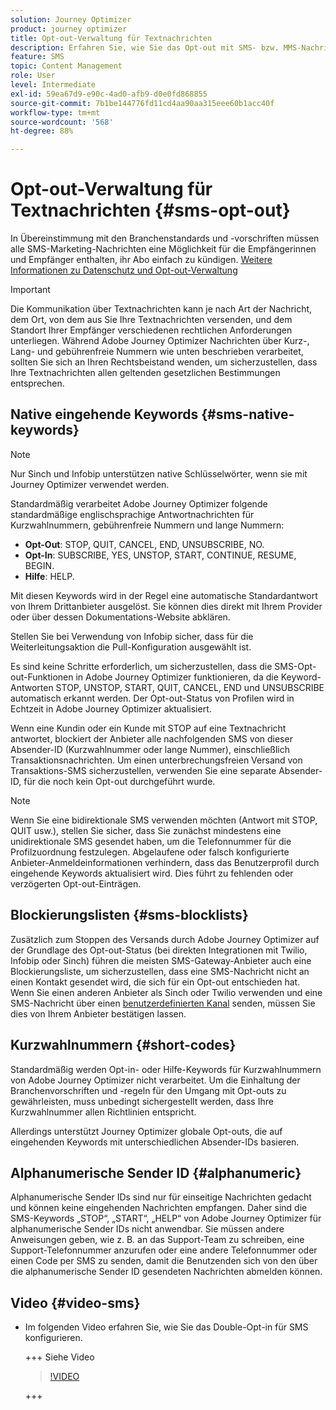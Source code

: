```yaml
---
solution: Journey Optimizer
product: journey optimizer
title: Opt-out-Verwaltung für Textnachrichten
description: Erfahren Sie, wie Sie das Opt-out mit SMS- bzw. MMS-Nachrichten verwalten können
feature: SMS
topic: Content Management
role: User
level: Intermediate
exl-id: 59ea67d9-e90c-4ad0-afb9-d0e0fd868855
source-git-commit: 7b1be144776fd11cd4aa90aa315eee60b1acc40f
workflow-type: tm+mt
source-wordcount: '568'
ht-degree: 88%

---
```


# Opt-out-Verwaltung für Textnachrichten {#sms-opt-out}

In Übereinstimmung mit den Branchenstandards und -vorschriften müssen alle SMS-Marketing-Nachrichten eine Möglichkeit für die Empfängerinnen und Empfänger enthalten, ihr Abo einfach zu kündigen. [Weitere Informationen zu Datenschutz und Opt-out-Verwaltung](../privacy/opt-out.md)

>[!IMPORTANT]
>
>Die Kommunikation über Textnachrichten kann je nach Art der Nachricht, dem Ort, von dem aus Sie Ihre Textnachrichten versenden, und dem Standort Ihrer Empfänger verschiedenen rechtlichen Anforderungen unterliegen. Während Adobe Journey Optimizer Nachrichten über Kurz-, Lang- und gebührenfreie Nummern wie unten beschrieben verarbeitet, sollten Sie sich an Ihren Rechtsbeistand wenden, um sicherzustellen, dass Ihre Textnachrichten allen geltenden gesetzlichen Bestimmungen entsprechen.
>

## Native eingehende Keywords {#sms-native-keywords}

>[!NOTE]
>
> Nur Sinch und Infobip unterstützen native Schlüsselwörter, wenn sie mit Journey Optimizer verwendet werden.

Standardmäßig verarbeitet Adobe Journey Optimizer folgende standardmäßige englischsprachige Antwortnachrichten für Kurzwahlnummern, gebührenfreie Nummern und lange Nummern:

* **Opt-Out**: STOP, QUIT, CANCEL, END, UNSUBSCRIBE, NO.
* **Opt-In**: SUBSCRIBE, YES, UNSTOP, START, CONTINUE, RESUME, BEGIN.
* **Hilfe**: HELP.

Mit diesen Keywords wird in der Regel eine automatische Standardantwort von Ihrem Drittanbieter ausgelöst. Sie können dies direkt mit Ihrem Provider oder über dessen Dokumentations-Website abklären.

Stellen Sie bei Verwendung von Infobip sicher, dass für die Weiterleitungsaktion die Pull-Konfiguration ausgewählt ist.

Es sind keine Schritte erforderlich, um sicherzustellen, dass die SMS-Opt-out-Funktionen in Adobe Journey Optimizer funktionieren, da die Keyword-Antworten STOP, UNSTOP, START, QUIT, CANCEL, END und UNSUBSCRIBE automatisch erkannt werden. Der Opt-out-Status von Profilen wird in Echtzeit in Adobe Journey Optimizer aktualisiert.

Wenn eine Kundin oder ein Kunde mit STOP auf eine Textnachricht antwortet, blockiert der Anbieter alle nachfolgenden SMS von dieser Absender-ID (Kurzwahlnummer oder lange Nummer), einschließlich Transaktionsnachrichten. Um einen unterbrechungsfreien Versand von Transaktions-SMS sicherzustellen, verwenden Sie eine separate Absender-ID, für die noch kein Opt-out durchgeführt wurde.


>[!NOTE]
>
>Wenn Sie eine bidirektionale SMS verwenden möchten (Antwort mit STOP, QUIT usw.), stellen Sie sicher, dass Sie zunächst mindestens eine unidirektionale SMS gesendet haben, um die Telefonnummer für die Profilzuordnung festzulegen. Abgelaufene oder falsch konfigurierte Anbieter-Anmeldeinformationen verhindern, dass das Benutzerprofil durch eingehende Keywords aktualisiert wird. Dies führt zu fehlenden oder verzögerten Opt-out-Einträgen.


## Blockierungslisten {#sms-blocklists}

Zusätzlich zum Stoppen des Versands durch Adobe Journey Optimizer auf der Grundlage des Opt-out-Status (bei direkten Integrationen mit Twilio, Infobip oder Sinch) führen die meisten SMS-Gateway-Anbieter auch eine Blockierungsliste, um sicherzustellen, dass eine SMS-Nachricht nicht an einen Kontakt gesendet wird, die sich für ein Opt-out entschieden hat. Wenn Sie einen anderen Anbieter als Sinch oder Twilio verwenden und eine SMS-Nachricht über einen [benutzerdefinierten Kanal](../building-journeys/using-custom-actions.md) senden, müssen Sie dies von Ihrem Anbieter bestätigen lassen.


## Kurzwahlnummern {#short-codes}

Standardmäßig werden Opt-in- oder Hilfe-Keywords für Kurzwahlnummern von Adobe Journey Optimizer nicht verarbeitet. Um die Einhaltung der Branchenvorschriften und -regeln für den Umgang mit Opt-outs zu gewährleisten, muss unbedingt sichergestellt werden, dass Ihre Kurzwahlnummer allen Richtlinien entspricht.

Allerdings unterstützt Journey Optimizer globale Opt-outs, die auf eingehenden Keywords mit unterschiedlichen Absender-IDs basieren.

## Alphanumerische Sender ID {#alphanumeric}

Alphanumerische Sender IDs sind nur für einseitige Nachrichten gedacht und können keine eingehenden Nachrichten empfangen. Daher sind die SMS-Keywords „STOP“, „START“, „HELP“ von Adobe Journey Optimizer für alphanumerische Sender IDs nicht anwendbar. Sie müssen andere Anweisungen geben, wie z. B. an das Support-Team zu schreiben, eine Support-Telefonnummer anzurufen oder eine andere Telefonnummer oder einen Code per SMS zu senden, damit die Benutzenden sich von den über die alphanumerische Sender ID gesendeten Nachrichten abmelden können.

## Video {#video-sms}

* Im folgenden Video erfahren Sie, wie Sie das Double-Opt-in für SMS konfigurieren.

  +++ Siehe Video

  >[!VIDEO](https://video.tv.adobe.com/v/3440289/?captions=ger&learn=on)

  +++
